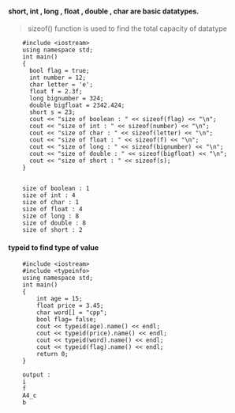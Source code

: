 #### short, int , long , float , double , char are basic datatypes.

> sizeof() function is used to find the total capacity of datatype

        #include <iostream>
        using namespace std;
        int main()
        {
          bool flag = true;
          int number = 12;
          char letter = 'e';
          float f = 2.3f;
          long bignumber = 324;
          double bigfloat = 2342.424;
          short s = 23;
          cout << "size of boolean : " << sizeof(flag) << "\n";
          cout << "size of int : " << sizeof(number) << "\n";
          cout << "size of char : " << sizeof(letter) << "\n";
          cout << "size of float : " << sizeof(f) << "\n";
          cout << "size of long : " << sizeof(bignumber) << "\n";
          cout << "size of double : " << sizeof(bigfloat) << "\n";
          cout << "size of short : " << sizeof(s);
        }


        size of boolean : 1
        size of int : 4
        size of char : 1
        size of float : 4
        size of long : 8
        size of double : 8
        size of short : 2


#### typeid to find type of value

        #include <iostream>
        #include <typeinfo>
        using namespace std;
        int main()
        {
            int age = 15;
            float price = 3.45;
            char word[] = "cpp";
            bool flag= false;
            cout << typeid(age).name() << endl;
            cout << typeid(price).name() << endl;
            cout << typeid(word).name() << endl;
            cout << typeid(flag).name() << endl;
            return 0;
        }

        output : 
        i
        f
        A4_c
        b
